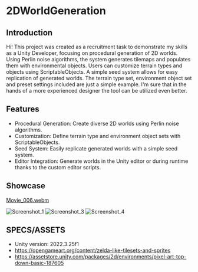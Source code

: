 # 2DWorldGeneration

## Introduction
Hi! This project was created as a recruitment task to demonstrate my skills as a Unity Developer, focusing on procedural generation of 2D worlds. Using Perlin noise algorithms, the system generates tilemaps and populates them with environmental objects. 
Users can customize terrain types and objects using ScriptableObjects. A simple seed system allows for easy replication of generated worlds. The terrain type set, environment object set and preset settings included are just a simple example. 
I'm sure that in the hands of a more experienced designer the tool can be utilized even better.

## Features
- Procedural Generation: Create diverse 2D worlds using Perlin noise algorithms.
- Customization: Define terrain type and environment object sets with ScriptableObjects.
- Seed System: Easily replicate generated worlds with a simple seed system.
- Editor Integration: Generate worlds in the Unity editor or during runtime thanks to the custom editor scripts.

## Showcase
[Movie_006.webm](https://github.com/Dezikso/2DWorldGeneration/assets/74025300/404c6b08-d322-433f-92da-e5ceb8efa9eb)

![Screenshot_1](https://github.com/Dezikso/2DWorldGeneration/assets/74025300/71151c7b-4efc-4299-8316-b01487416ebb)
![Screenshot_3](https://github.com/Dezikso/2DWorldGeneration/assets/74025300/449403a8-8514-4892-8319-7434d1dc2f6c)
![Screenshot_4](https://github.com/Dezikso/2DWorldGeneration/assets/74025300/c9726e9c-3f33-42bd-826c-b8e193e02e4a)

## SPECS/ASSETS
- Unity version: 2022.3.25f1
- https://opengameart.org/content/zelda-like-tilesets-and-sprites
- https://assetstore.unity.com/packages/2d/environments/pixel-art-top-down-basic-187605
